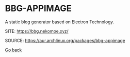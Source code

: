 # BBG-APPIMAGE

 A static blog generator based on Electron Technology.

 SITE: https://bbg.nekomoe.xyz/

 SOURCE: https://aur.archlinux.org/packages/bbg-appimage

 [Go back](https://portable-linux-apps.github.io/apps.html)
